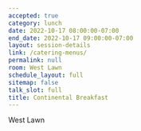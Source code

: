 ```yaml
---
accepted: true
category: lunch
date: 2022-10-17 08:00:00-07:00
end_date: 2022-10-17 09:00:00-07:00
layout: session-details
link: /catering-menus/
permalink: null
room: West Lawn
schedule_layout: full
sitemap: false
talk_slot: full
title: Continental Breakfast
---
```


West Lawn
